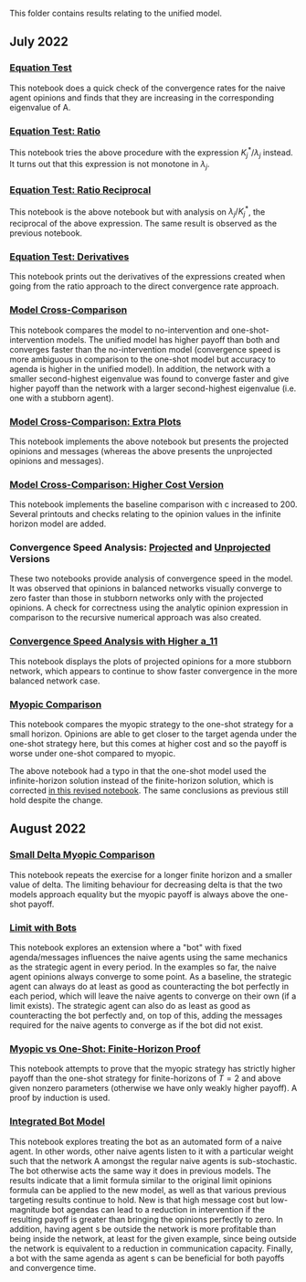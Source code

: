 This folder contains results relating to the unified model.

## July 2022

### [Equation Test](https://github.com/jbrightuniverse/strategic_influencer_of_naive_agents/blob/main/unified_model/equation_test.ipynb)
This notebook does a quick check of the convergence rates for the naive agent opinions and finds that they are increasing in the corresponding eigenvalue of A.

### [Equation Test: Ratio](https://github.com/jbrightuniverse/strategic_influencer_of_naive_agents/blob/main/unified_model/equation_test_ratio.ipynb)
This notebook tries the above procedure with the expression $K_j^* / \lambda_j$ instead. It turns out that this expression is not monotone in $\lambda_j$.

### [Equation Test: Ratio Reciprocal](https://github.com/jbrightuniverse/strategic_influencer_of_naive_agents/blob/main/unified_model/equation_test_ratio_2.ipynb)
This notebook is the above notebook but with analysis on $\lambda_j / K_j^*$, the reciprocal of the above expression. The same result is observed as the previous notebook.

### [Equation Test: Derivatives](https://github.com/jbrightuniverse/strategic_influencer_of_naive_agents/blob/main/unified_model/equation_test_derivatives.ipynb)
This notebook prints out the derivatives of the expressions created when going from the ratio approach to the direct convergence rate approach.

### [Model Cross-Comparison](https://github.com/jbrightuniverse/strategic_influencer_of_naive_agents/blob/main/unified_model/model_cross_comparison.ipynb)
This notebook compares the model to no-intervention and one-shot-intervention models. The unified model has higher payoff than both and converges faster than the no-intervention model (convergence speed is more ambiguous in comparison to the one-shot model but accuracy to agenda is higher in the unified model). In addition, the network with a smaller second-highest eigenvalue was found to converge faster and give higher payoff than the network with a larger second-highest eigenvalue (i.e. one with a stubborn agent).

### [Model Cross-Comparison: Extra Plots](https://github.com/jbrightuniverse/strategic_influencer_of_naive_agents/blob/main/unified_model/extra_plots.ipynb)
This notebook implements the above notebook but presents the projected opinions and messages (whereas the above presents the unprojected opinions and messages).

### [Model Cross-Comparison: Higher Cost Version](https://github.com/jbrightuniverse/strategic_influencer_of_naive_agents/blob/main/unified_model/higher_cost_version.ipynb)
This notebook implements the baseline comparison with c increased to 200. Several printouts and checks relating to the opinion values in the infinite horizon model are added.

### Convergence Speed Analysis: [Projected](https://github.com/jbrightuniverse/strategic_influencer_of_naive_agents/blob/main/unified_model/convergence_speed_analysis.ipynb) and [Unprojected](https://github.com/jbrightuniverse/strategic_influencer_of_naive_agents/blob/main/unified_model/convergence_speed_analysis_unprojected.ipynb) Versions
These two notebooks provide analysis of convergence speed in the model. It was observed that opinions in balanced networks visually converge to zero faster than those in stubborn networks only with the projected opinions. A check for correctness using the analytic opinion expression in comparison to the recursive numerical approach was also created.

### [Convergence Speed Analysis with Higher a_11](https://github.com/jbrightuniverse/strategic_influencer_of_naive_agents/blob/main/unified_model/convergence_speed_analysis_3.ipynb)
This notebook displays the plots of projected opinions for a more stubborn network, which appears to continue to show faster convergence in the more balanced network case.

### [Myopic Comparison](https://github.com/jbrightuniverse/strategic_influencer_of_naive_agents/blob/main/unified_model/myopic_comparison.ipynb)
This notebook compares the myopic strategy to the one-shot strategy for a small horizon. Opinions are able to get closer to the target agenda under the one-shot strategy here, but this comes at higher cost and so the payoff is worse under one-shot compared to myopic.

The above notebook had a typo in that the one-shot model used the infinite-horizon solution instead of the finite-horizon solution, which is corrected [in this revised notebook](https://github.com/jbrightuniverse/strategic_influencer_of_naive_agents/blob/main/unified_model/myopic_comparison_revised.ipynb). The same conclusions as previous still hold despite the change.

## August 2022

### [Small Delta Myopic Comparison](https://github.com/jbrightuniverse/strategic_influencer_of_naive_agents/blob/main/unified_model/myopic_comparison_small_delta.ipynb)
This notebook repeats the exercise for a longer finite horizon and a smaller value of delta. The limiting behaviour for decreasing delta is that the two models approach equality but the myopic payoff is always above the one-shot payoff.

### [Limit with Bots](https://github.com/jbrightuniverse/strategic_influencer_of_naive_agents/blob/main/unified_model/limit_with_bots.ipynb)
This notebook explores an extension where a "bot" with fixed agenda/messages influences the naive agents using the same mechanics as the strategic agent in every period. In the examples so far, the naive agent opinions always converge to some point. As a baseline, the strategic agent can always do at least as good as counteracting the bot perfectly in each period, which will leave the naive agents to converge on their own (if a limit exists). The strategic agent can also do as least as good as counteracting the bot perfectly and, on top of this, adding the messages required for the naive agents to converge as if the bot did not exist.

### [Myopic vs One-Shot: Finite-Horizon Proof](https://github.com/jbrightuniverse/strategic_influencer_of_naive_agents/blob/main/unified_model/payoff_comparison_test_finite_proof.ipynb)
This notebook attempts to prove that the myopic strategy has strictly higher payoff than the one-shot strategy for finite-horizons of $T = 2$ and above given nonzero parameters (otherwise we have only weakly higher payoff). A proof by induction is used.

### [Integrated Bot Model](https://github.com/jbrightuniverse/strategic_influencer_of_naive_agents/blob/main/unified_model/integrated_bot_model.ipynb)
This notebook explores treating the bot as an automated form of a naive agent. In other words, other naive agents listen to it with a particular weight such that the network A amongst the regular naive agents is sub-stochastic. The bot otherwise acts the same way it does in previous models. The results indicate that a limit formula similar to the original limit opinions formula can be applied to the new model, as well as that various previous targeting results continue to hold. New is that high message cost but low-magnitude bot agendas can lead to a reduction in intervention if the resulting payoff is greater than bringing the opinions perfectly to zero. In addition, having agent s be outside the network is more profitable than being inside the network, at least for the given example, since being outside the network is equivalent to a reduction in communication capacity. Finally, a bot with the same agenda as agent s can be beneficial for both payoffs and convergence time.
